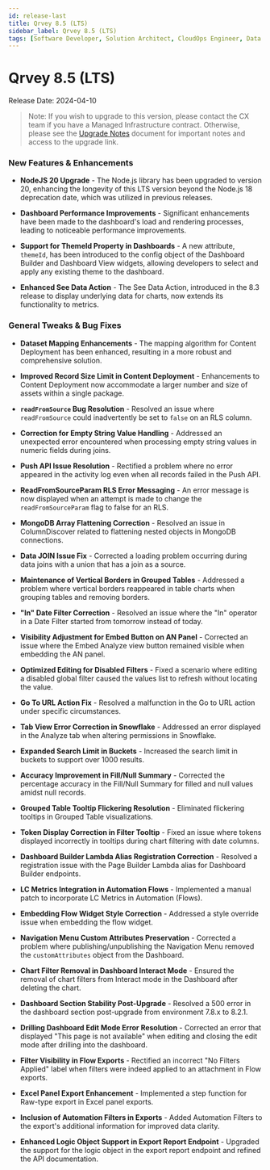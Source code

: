 ```yaml
---
id: release-last
title: Qrvey 8.5 (LTS)
sidebar_label: Qrvey 8.5 (LTS)
tags: [Software Developer, Solution Architect, CloudOps Engineer, Data Analyst]
---
```


# Qrvey 8.5 (LTS)

Release Date: 2024-04-10


> Note: If you wish to upgrade to this version, please contact the CX team if you have a Managed Infrastructure contract. Otherwise, please see the [Upgrade Notes](../upgrade-notes.md) document for important notes and access to the upgrade link.

### New Features & Enhancements

- **NodeJS 20 Upgrade** - The Node.js library has been upgraded to version 20, enhancing the longevity of this LTS version beyond the Node.js 18 deprecation date, which was utilized in previous releases.

- **Dashboard Performance Improvements** - Significant enhancements have been made to the dashboard's load and rendering processes, leading to noticeable performance improvements.

- **Support for ThemeId Property in Dashboards** - A new attribute, `themeId`, has been introduced to the config object of the Dashboard Builder and Dashboard View widgets, allowing developers to select and apply any existing theme to the dashboard.

- **Enhanced See Data Action** - The See Data Action, introduced in the 8.3 release to display underlying data for charts, now extends its functionality to metrics.

### General Tweaks & Bug Fixes

- **Dataset Mapping Enhancements** - The mapping algorithm for Content Deployment has been enhanced, resulting in a more robust and comprehensive solution.

- **Improved Record Size Limit in Content Deployment** - Enhancements to Content Deployment now accommodate a larger number and size of assets within a single package.

- **`readFromSource` Bug Resolution** - Resolved an issue where `readFromSource` could inadvertently be set to `false` on an RLS column.

- **Correction for Empty String Value Handling** - Addressed an unexpected error encountered when processing empty string values in numeric fields during joins.

- **Push API Issue Resolution** - Rectified a problem where no error appeared in the activity log even when all records failed in the Push API.

- **ReadFromSourceParam RLS Error Messaging** - An error message is now displayed when an attempt is made to change the `readFromSourceParam` flag to false for an RLS.

- **MongoDB Array Flattening Correction** - Resolved an issue in ColumnDiscover related to flattening nested objects in MongoDB connections.

- **Data JOIN Issue Fix** - Corrected a loading problem occurring during data joins with a union that has a join as a source.

- **Maintenance of Vertical Borders in Grouped Tables** - Addressed a problem where vertical borders reappeared in table charts when grouping tables and removing borders.

- **"In" Date Filter Correction** - Resolved an issue where the "In" operator in a Date Filter started from tomorrow instead of today.

- **Visibility Adjustment for Embed Button on AN Panel** - Corrected an issue where the Embed Analyze view button remained visible when embedding the AN panel.

- **Optimized Editing for Disabled Filters** - Fixed a scenario where editing a disabled global filter caused the values list to refresh without locating the value.

- **Go To URL Action Fix** - Resolved a malfunction in the Go to URL action under specific circumstances.

- **Tab View Error Correction in Snowflake** - Addressed an error displayed in the Analyze tab when altering permissions in Snowflake.

- **Expanded Search Limit in Buckets** - Increased the search limit in buckets to support over 1000 results.

- **Accuracy Improvement in Fill/Null Summary** - Corrected the percentage accuracy in the Fill/Null Summary for filled and null values amidst null records.

- **Grouped Table Tooltip Flickering Resolution** - Eliminated flickering tooltips in Grouped Table visualizations.

- **Token Display Correction in Filter Tooltip** - Fixed an issue where tokens displayed incorrectly in tooltips during chart filtering with date columns.

- **Dashboard Builder Lambda Alias Registration Correction** - Resolved a registration issue with the Page Builder Lambda alias for Dashboard Builder endpoints.

- **LC Metrics Integration in Automation Flows** - Implemented a manual patch to incorporate LC Metrics in Automation (Flows).

- **Embedding Flow Widget Style Correction** - Addressed a style override issue when embedding the flow widget.

- **Navigation Menu Custom Attributes Preservation** - Corrected a problem where publishing/unpublishing the Navigation Menu removed the `customAttributes` object from the Dashboard.

- **Chart Filter Removal in Dashboard Interact Mode** - Ensured the removal of chart filters from Interact mode in the Dashboard after deleting the chart.

- **Dashboard Section Stability Post-Upgrade** - Resolved a 500 error in the dashboard section post-upgrade from environment 7.8.x to 8.2.1.

- **Drilling Dashboard Edit Mode Error Resolution** - Corrected an error that displayed "This page is not available" when editing and closing the edit mode after drilling into the dashboard.

- **Filter Visibility in Flow Exports** - Rectified an incorrect "No Filters Applied" label when filters were indeed applied to an attachment in Flow exports.

- **Excel Panel Export Enhancement** - Implemented a step function for Raw-type export in Excel panel exports.

- **Inclusion of Automation Filters in Exports** - Added Automation Filters to the export's additional information for improved data clarity.

- **Enhanced Logic Object Support in Export Report Endpoint** - Upgraded the support for the logic object in the export report endpoint and refined the API documentation.
